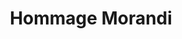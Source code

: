 ---
title: "Hommage Morandi"
slug : "hommage-morandi"
description: ""
type: intern
members:
    - name : "Hommage Morandi"
      major: Crossmedia-ontwerp
      minor: "Photo Design"
      academic-year: 2de jaar
thumbnail:
    url: "thumb_Morandi.png"
    alt: ""
    height: 1
    width: 1
    text-color: "333333"
    background-color: "99a2a3"
media:
    - url : "detail1_BaesChloe_Morandi.png"
      type: image
      text: "Chloe Baes"
    - url : "detail2_VermeulenAmber_Morandi.png"
      type: image
      text: "Amber Vermeulen"
    - url : "detail3_CaretteLisa_Morandi.png"
      type: image
      text: "Lisa Carette"
    - url : "detail4_ElootShauny_Morandi.png"
      type: image
      text: "Shauny Eloot"
    - url : "detail5_ElootShauny_Morandi.png"
      type: image
      text: "Shauny Eloot"
    - url : "detail6_ElootShauny_Morandi.png"
      type: image
      text: "Shauny Eloot"
created: 20/01/2017
order: 15
---